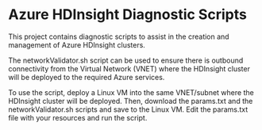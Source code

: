 # Azure HDInsight Diagnostic Scripts

This project contains diagnostic scripts to assist in the creation and management of Azure HDInsight clusters.

The networkValidator.sh script can be used to ensure there is outbound connectivity from the Virtual Network (VNET) where the HDInsight cluster will be deployed to the required Azure services.

To use the script, deploy a Linux VM into the same VNET/subnet where the HDInsight cluster will be deployed. Then, download the params.txt and the networkValidator.sh scripts and save to the Linux VM. Edit the params.txt file with your resources and run the script. 

